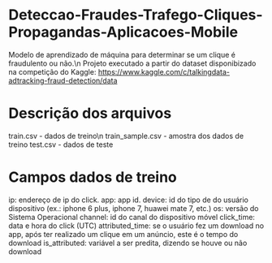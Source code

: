 # Deteccao-Fraudes-Trafego-Cliques-Propagandas-Aplicacoes-Mobile
Modelo de aprendizado de máquina para determinar se um clique é fraudulento ou não.\n
Projeto executado a partir do dataset disponibizado na competição do Kaggle: https://www.kaggle.com/c/talkingdata-adtracking-fraud-detection/data

# Descrição dos arquivos

train.csv - dados de treino\n
train_sample.csv - amostra dos dados de treino
test.csv - dados de teste

# Campos dados de treino
ip: endereço de ip do click.
app: app id.
device: id do tipo de  do usuário dispositivo (ex.: iphone 6 plus, iphone 7, huawei mate 7, etc.)
os: versão do Sistema Operacional
channel: id do canal do dispositivo móvel
click_time: data e hora do click (UTC)
attributed_time: se o usuário fez um download no app, após ter realizado um clique em um anúncio, este é o tempo do download
is_attributed: variável a ser predita, dizendo se houve ou não download
